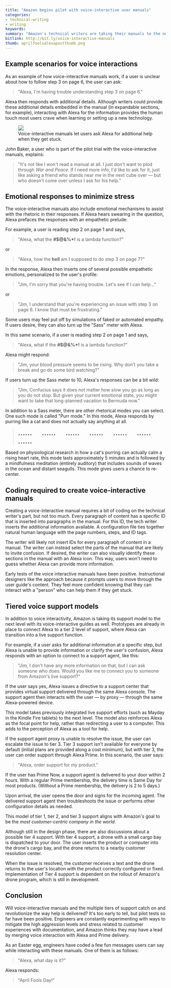 ```yaml
---
title: "Amazon begins pilot with voice-interactive user manuals"
categories:
- technical-writing
- writing
keywords:
summary: "Amazon's technical writers are taking their manuals to the next level using voice-interactive features with Alexa. The guides are still delivered through traditional means (PDF and web), but these guides now include an additional interactive voice enhancement that users can optionally leverage when they get confused or frustrated."
bitlink: http://bit.ly/voice-interactive-manuals
thumb: aprilfoolsalexapostthumb.png
---
```


## Example scenarios for voice interactions

As an example of how voice-interactive manuals work, if a user is unclear about how to follow step 3 on page 6, the user can ask:

> "Alexa, I'm having trouble understanding step 3 on page 6."

Alexa then responds with additional details. Although writers could provide these additional details embedded in the manual (in expandable sections, for example), interacting with Alexa for the information provides the human touch most users crave when learning or setting up a new technology.

<figure>
<img src="https://s3-us-west-1.amazonaws.com/idratherbewritingmedia.com/images/aprilfools-01.png" style="max-width:570px; border: 1px solid #dedede;" />
<figcaption>Voice-interactive manuals let users ask Alexa for additional help when they get stuck.</figcaption></figure>

John Baker, a user who is part of the pilot trial with the voice-interactive manuals, explains:

> "It's not like I won't read a manual at all. I just don't want to plod through *War and Peace*. If I need more info, I'd like to ask for it, just like asking a friend who stands near me in the next cube over &mdash; but who doesn't come over unless I ask for his help."

## Emotional responses to minimize stress

The voice-interactive manuals also include emotional mechanisms to assist with the rhetoric in their responses. If Alexa hears swearing in the question, Alexa prefaces the responses with an empathetic prelude:

For example, a user is reading step 2 on page 1 and says,

> "Alexa, what the <b>#$@&%\*!</b> is a lambda function?"

or

> "Alexa, how the <b>hell</b> am I supposed to do step 3 on page 7?"

In the response, Alexa then inserts one of several possible empathetic emotions, personalized to the user's profile:

> "Jim, I'm sorry that you're having trouble. Let's see if I can help..."

or

> "Jim, I understand that you're experiencing an issue with step 3 on page 6. I know that must be frustrating."

Some users may feel put off by simulations of faked or automated empathy. If users desire, they can also turn up the "Sass" meter with Alexa.

In this same scenario, if a user is reading step 2 on page 1 and says,

> "Alexa, what if the <b>#$@&%\*!</b> is a lambda function?"

Alexa might respond:

> "Jim, your blood pressure seems to be rising. Why don't you take a break and go do some bird watching?"

If users turn up the Sass meter to 10, Alexa's responses can be a bit wild:

> "Jim, Confucius says it does not matter how slow you go as long as you do not stop. But given your current emotional state, you might want to take that long-planned vacation to Bermuda now."

In addition to a Sass meter, there are other rhetorical modes you can select. One such mode is called "Purr mode." In this mode, Alexa responds by purring like a cat and does not actually say anything at all.

> <span style="font-weight: bold; font-size: 22px;">...... &nbsp;&nbsp;&nbsp;&nbsp; ...... &nbsp;&nbsp;&nbsp;&nbsp; ...... &nbsp;&nbsp;&nbsp;&nbsp; ...... &nbsp;&nbsp;&nbsp;&nbsp; ...... &nbsp;&nbsp;&nbsp;&nbsp; ...... &nbsp;&nbsp;&nbsp;&nbsp; ...... </span>

Based on physiological research in how a cat's purring can actually calm a rising heart rate, this mode lasts approximately 5 minutes and is followed by a mindfulness meditation (entirely auditory) that includes sounds of waves in the ocean and distant seagulls. This mode gives users a chance to re-center.

## Coding required to create voice-interactive manuals

Creating a voice-interactive manual requires a bit of coding on the technical writer's part, but not too much. Every paragraph of content has a specific ID that is inserted into paragraphs in the manual. For this ID, the tech writer inserts the additional information available. A configuration file ties together natural human language with the page numbers, steps, and ID tags.

The writer will likely not insert IDs for every paragraph of content in a manual. The writer can instead select the parts of the manual that are likely to invite confusion. If desired, the writer can also visually identify these sections in the manual with an Alexa icon. This way, users won't need to guess whether Alexa can provide more information.

Early tests of the voice interactive manuals have been positive. Instructional designers like the approach because it prompts users to move through the user guide's content. They feel more confident knowing that they can interact with a "person" who can help them if they get stuck.

## Tiered voice support models

In addition to voice interactivity, Amazon is taking its support model to the next level with its voice-interactive guides as well. Prototypes are already in place to connect Alexa to a tier 2 level of support, where Alexa can transition into a live support function.

For example, if a user asks for additional information at a specific step, but Alexa is unable to provide information or clarify the user's confusion, Alexa responds with an option to connect to a support agent, like this:

> "Jim, I don't have any more information on that, but I can ask someone who does. Would you like me to connect you to someone from Amazon's live support?"

If the user says yes, Alexa issues a directive to a support center that provides virtual support delivered through the same Alexa console. The support agent then interacts with the user &mdash; by proxy &mdash; through the same Alexa-powered device.

This model takes previously integrated live support efforts (such as Mayday in the Kindle Fire tablets) to the next level. The model also reinforces Alexa as the focal point for help, rather than redirecting a user to a computer. This adds to the perception of Alexa as a tool for help.

If the support agent proxy is unable to resolve the issue, the user can escalate the issue to tier 3. Tier 3 support isn't available for everyone by default (initial plans are provided along a cost minimum), but with tier 3, the user can order support through Alexa Prime. In this scenario, the user says:

> "Alexa, order support for my product."

If the user has Prime Now, a support agent is delivered to your door within 2 hours. With a regular Prime membership, the delivery time is Same Day for most products. (Without a Prime membership, the delivery is 2 to 5 days.)

Upon arrival, the user opens the door and signs for the incoming agent. The delivered support agent then troubleshoots the issue or performs other configuration details as needed.

This model of tier 1, tier 2, and tier 3 support aligns with Amazon's goal to be the *most customer-centric company in the world*.

Although still in the design phase, there are also discussions about a possible tier 4 support. With tier 4 support, a drone with a small cargo bay is dispatched to your door. The user inserts the product or computer into the drone's cargo bay, and the drone returns to a nearby customer resolution center.

When the issue is resolved, the customer receives a text and the drone returns to the user's location with the product correctly configured or fixed. Implementation of Tier 4 support is dependent on the rollout of Amazon's drone program, which is still in development.

## Conclusion

Will voice-interactive manuals and the multiple tiers of support catch on and revolutionize the way help is delivered? It's too early to tell, but pilot tests so far have been positive. Engineers are constantly experimenting with ways to mitigate the high aggression levels and stress related to customer experiences with documentation, and Amazon thinks they may have a lead by merging voice interaction with Alexa and Prime delivery.

As an Easter egg, engineers have coded a few fun messages users can say while interacting with these manuals. One of them is as follows:

> "Alexa, what day is it?"

Alexa responds:

> "April Fools Day!"

<p>&nbsp;</p>
